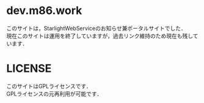 # dev.m86.work

このサイトは，StarlightWebServiceのお知らせ兼ポータルサイトでした．     
現在このサイトは運用を終了していますが，過去リンク維持のため現在も残しています．

# LICENSE

このサイトはGPLライセンスです．     
GPLライセンスの元再利用が可能です．
